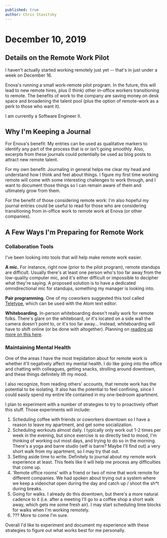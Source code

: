 ```yaml
---
published: true
author: Chris Stavitsky
---
```

# December 10, 2019

## Details on the Remote Work Pilot

I haven't actually started working remotely just yet -- that's in just under a week on December 16.

Enova's running a small work-remote pilot program. In the future, this will lead to new remote hires, plus (I think) other in-office workers transitioning to remote. The benefits of work to the company are saving money on desk space and broadening the talent pool (plus the option of remote-work as a perk to those who want it).

I am currently a Software Engineer II.

## Why I'm Keeping a Journal

For Enova's benefit: My entries can be used as qualitative markers to identify any part of the process that is or isn’t going smoothly. Also, excerpts from these journals could potentially be used as blog posts to attract new remote talent.

For my own benefit: Journaling in general helps me clear my head and understand how I think and feel about things. I figure my first time working remote will come with some interesting challenges to work through, and I want to document those things so I can remain aware of them and ultimately grow from them.

For the benefit of those considering remote work: I'm also hopeful my journal entries could be useful to read for those who are considering transitioning from in-office work to remote work at Enova (or other companies).

## A Few Ways I'm Preparing for Remote Work

### Collaboration Tools

I've been looking into tools that will help make remote work easier.

**A mic.** For instance, right now (prior to the pilot program), remote standups are difficult. Usually there's at least one person who's too far away from the low-quality computer mic, and it's either difficult or impossible to decipher what they're saying. A proposed solution is to have a dedicated omnidirectional mic for standups, something my manager is looking into.

**Pair programming.** One of my coworkers suggested this tool called [Teletype](https://teletype.atom.io/), which can be used with the Atom text editor.

**Whiteboarding.** In-person whiteboarding doesn't really work for remote folks. There's glare on the whiteboard, or it's located on a side wall the camera doesn't point to, or it's too far away... Instead, whiteboarding will have to shift online (or be done with altogether). Planning on [reading up more on this here](https://zapier.com/blog/best-online-whiteboard/).

### Maintaining Mental Health

One of the areas I have the most trepidation about for remote work is whether it'll negatively affect my mental health. I do like going into the office and chatting with colleagues, getting snacks, strolling around downtown, and these things definitely lift my mood.

I also recognize, from reading others' accounts, that remote work has the potential to be isolating. It also has the potential to feel confining, since I could easily spend my entire life contained in my one-bedroom apartment.

I plan to experiment with a number of strategies to try to proactively offset this stuff. Those experiments will include:

1) Scheduling coffee with friends or coworkers downtown so I have a reason to leave my apartment, and get some socialization.
2) Scheduling workouts almost daily. I typically only work out 1-2 times per week in the evening, but since exercise is so directly tied to mood, I'm thinking of working out most days, and trying to do so in the morning. There's a yoga and barre studio (wtf is barre? Maybe I'll find out) a very short walk from my apartment, so I may try that out.
3) Setting aside time to write. Definitely to journal about my remote work experience at least. This feels like it will help me process any difficulties that come up.
4) 'Remote office rooms' with a friend or two of mine that work remote for different companies. We had spoken about trying out a system where we keep a videochat open during the day and catch up / shoot the sh\*t during breaks.
5) Going for walks. I already do this downtown, but there's a more natural cadence to it (i.e. after a meeting I'll go to a coffee shop a short walk away, which gets me some fresh air). I may start scheduling time blocks for walks when I'm working remotely.
6) ??? More to come I'm sure.

Overall I'd like to experiment and document my experience with these strategies to figure out what works best for me personally.
